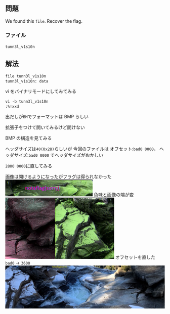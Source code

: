## 問題

We found this `file`. Recover the flag.

### ファイル

`tunn3l_v1s10n`

## 解法

```
file tunn3l_v1s10n
tunn3l_v1s10n: data
```

vi をバイナリモードにしてみてみる

```
vi -b tunn3l_v1s10n
:%!xxd
```

出だしが`BM`でフォーマットは BMP らしい

拡張子をつけて開いてみるけど開けない

BMP の構造を見てみる

ヘッダサイズは`40(0x28)`らしいが
今回のファイルは
オフセット:`bad0 0000`，
ヘッダサイズ:`bad0 0000`
でヘッダサイズがおかしい

`2800 0000`に直してみる

画像は開けるようになったがフラグは得られなかった
![notaflag](./tunn3l_v1s10n_notaflag.png)
色味と画像の端が変
![size](./tunn3l_v1s10n_size.png)
オフセットを直した
`bad0` -> `3600`
![fixed](./tunn3l_v1s10n_fixed.bmp)
